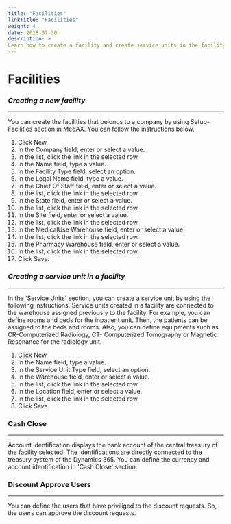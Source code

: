 ```yaml
---
title: "Facilities"
linkTitle: "Facilities"
weight: 4
date: 2018-07-30
description: >
Learn how to create a facility and create service units in the facility.
---
```


# **Facilities**

### *Creating a new facility*

---

You can create the facilities that belongs to a company by using Setup-Facilities section in MedAX. You can follow the instructions below.

1. Click New.
2. In the Company field, enter or select a value.
3. In the list, click the link in the selected row.
4. In the Name field, type a value.
5. In the Facility Type field, select an option.
6. In the Legal Name field, type a value.
7. In the Chief Of Staff field, enter or select a value.
8. In the list, click the link in the selected row.
9. In the State field, enter or select a value.
10. In the list, click the link in the selected row.
11. In the Site field, enter or select a value.
12. In the list, click the link in the selected row.
13. In the MedicalUse Warehouse field, enter or select a value.
14. In the list, click the link in the selected row.
15. In the Pharmacy Warehouse field, enter or select a value.
16. In the list, click the link in the selected row.
17. Click Save.

### *Creating a service unit in a facility*

---

In the 'Service Units' section, you can create a service unit by using the following instructions. Service units created in a facility are connected to the warehouse assigned previously to the facility. For example, you can define rooms and beds for the inpatient unit. Then, the patients can be assigned to the beds and rooms. Also, you can define equipments such as CR-Computerized Radiology, CT- Computerized Tomography or Magnetic Resonance for the radiology unit.

1. Click New.
2. In the Name field, type a value.
3. In the Service Unit Type field, select an option.
4. In the Warehouse field, enter or select a value.
5. In the list, click the link in the selected row.
6. In the Location field, enter or select a value.
7. In the list, click the link in the selected row.
8. Click Save.

### Cash Close

---

Account identification displays the bank account of the central treasury of the facility selected. The identifications are directly connected to the treasury system of the Dynamics 365. You can define the currency and account identification in 'Cash Close' section.

### Discount Approve Users

---

You can define the users that have priviliged to the discount requests. So, the users can approve the discount requests.





